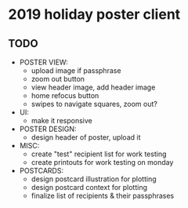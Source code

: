 # 2019 holiday poster client

## TODO

- POSTER VIEW:
  - upload image if passphrase
  - zoom out button
  - view header image, add header image
  - home refocus button
  - swipes to navigate squares, zoom out?
- UI:
  - make it responsive
- POSTER DESIGN:
  - design header of poster, upload it
- MISC:
  - create "test" recipient list for work testing
  - create printouts for work testing on monday
- POSTCARDS:
  - design postcard illustration for plotting
  - design postcard context for plotting
  - finalize list of recipients & their passphrases
